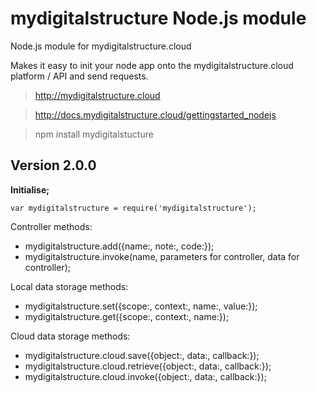 mydigitalstructure Node.js module
====================================

Node.js module for mydigitalstructure.cloud

Makes it easy to init your node app onto the mydigitalstructure.cloud platform / API and send requests.

> http://mydigitalstructure.cloud

> http://docs.mydigitalstructure.cloud/gettingstarted_nodejs

> npm install mydigitalstucture

Version 2.0.0
-------------

**Initialise;**

`var mydigitalstructure = require('mydigitalstructure');`

Controller methods:
- mydigitalstructure.add({name:, note:, code:});
- mydigitalstructure.invoke(name, parameters for controller, data for controller);

<!-- end of the list -->

Local data storage methods:
- mydigitalstructure.set({scope:, context:, name:, value:});
- mydigitalstructure.get({scope:, context:, name:});

<!-- end of the list -->

Cloud data storage methods:
- mydigitalstructure.cloud.save({object:, data:, callback:});
- mydigitalstructure.cloud.retrieve({object:, data:, callback:});
- mydigitalstructure.cloud.invoke({object:, data:, callback:});

<!-- end of the list -->
